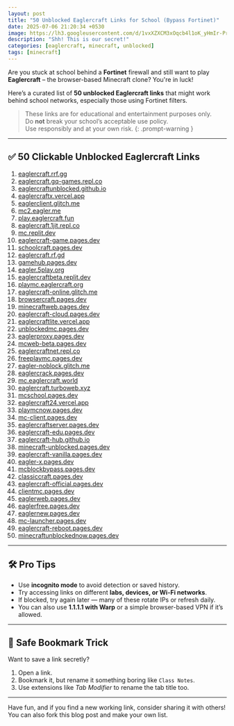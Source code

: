 ```yaml
---
layout: post
title: "50 Unblocked Eaglercraft Links for School (Bypass Fortinet)"
date: 2025-07-06 21:20:34 +0530
image: https://lh3.googleusercontent.com/d/1vxXZXCM3xOqcb4l1oK_yHmIr-PrhIRFQ
description: "Shh! This is our secret!"
categories: [eaglercraft, minecraft, unblocked]
tags: [minecraft]
---
```


Are you stuck at school behind a **Fortinet** firewall and still want to play **Eaglercraft** – the browser-based Minecraft clone? You're in luck!

Here’s a curated list of **50 unblocked Eaglercraft links** that might work behind school networks, especially those using Fortinet filters.

> These links are for educational and entertainment purposes only.  
> Do **not** break your school’s acceptable use policy.  
> Use responsibly and at your own risk.
{: .prompt-warning }

---

## ✅ 50 Clickable Unblocked Eaglercraft Links

1. [eaglercraft.rrf.gg](https://eaglercraft.rrf.gg)  
2. [eaglercraft.gq-games.repl.co](https://eaglercraft.gq-games.repl.co)  
3. [eaglercraftunblocked.github.io](https://eaglercraftunblocked.github.io)  
4. [eaglercraftx.vercel.app](https://eaglercraftx.vercel.app)  
5. [eaglerclient.glitch.me](https://eaglerclient.glitch.me)  
6. [mc2.eagler.me](https://mc2.eagler.me)  
7. [play.eaglercraft.fun](https://play.eaglercraft.fun)  
8. [eaglercraft.1jit.repl.co](https://eaglercraft.1jit.repl.co)  
9. [mc.replit.dev](https://mc.replit.dev)  
10. [eaglercraft-game.pages.dev](https://eaglercraft-game.pages.dev)  
11. [schoolcraft.pages.dev](https://schoolcraft.pages.dev)  
12. [eaglercraft.rf.gd](https://eaglercraft.rf.gd)  
13. [gamehub.pages.dev](https://gamehub.pages.dev)  
14. [eagler.5play.org](https://eagler.5play.org)  
15. [eaglercraftbeta.replit.dev](https://eaglercraftbeta.replit.dev)  
16. [playmc.eaglercraft.org](https://playmc.eaglercraft.org)  
17. [eaglercraft-online.glitch.me](https://eaglercraft-online.glitch.me)  
18. [browsercraft.pages.dev](https://browsercraft.pages.dev)  
19. [minecraftweb.pages.dev](https://minecraftweb.pages.dev)  
20. [eaglercraft-cloud.pages.dev](https://eaglercraft-cloud.pages.dev)  
21. [eaglercraftlite.vercel.app](https://eaglercraftlite.vercel.app)  
22. [unblockedmc.pages.dev](https://unblockedmc.pages.dev)  
23. [eaglerproxy.pages.dev](https://eaglerproxy.pages.dev)  
24. [mcweb-beta.pages.dev](https://mcweb-beta.pages.dev)  
25. [eaglercraftnet.repl.co](https://eaglercraftnet.repl.co)  
26. [freeplaymc.pages.dev](https://freeplaymc.pages.dev)  
27. [eagler-noblock.glitch.me](https://eagler-noblock.glitch.me)  
28. [eaglercrack.pages.dev](https://eaglercrack.pages.dev)  
29. [mc.eaglercraft.world](https://mc.eaglercraft.world)  
30. [eaglercraft.turboweb.xyz](https://eaglercraft.turboweb.xyz)  
31. [mcschool.pages.dev](https://mcschool.pages.dev)  
32. [eaglercraft24.vercel.app](https://eaglercraft24.vercel.app)  
33. [playmcnow.pages.dev](https://playmcnow.pages.dev)  
34. [mc-client.pages.dev](https://mc-client.pages.dev)  
35. [eaglercraftserver.pages.dev](https://eaglercraftserver.pages.dev)  
36. [eaglercraft-edu.pages.dev](https://eaglercraft-edu.pages.dev)  
37. [eaglercraft-hub.github.io](https://eaglercraft-hub.github.io)  
38. [minecraft-unblocked.pages.dev](https://minecraft-unblocked.pages.dev)  
39. [eaglercraft-vanilla.pages.dev](https://eaglercraft-vanilla.pages.dev)  
40. [eagler-x.pages.dev](https://eagler-x.pages.dev)  
41. [mcblockbypass.pages.dev](https://mcblockbypass.pages.dev)  
42. [classiccraft.pages.dev](https://classiccraft.pages.dev)  
43. [eaglercraft-official.pages.dev](https://eaglercraft-official.pages.dev)  
44. [clientmc.pages.dev](https://clientmc.pages.dev)  
45. [eaglerweb.pages.dev](https://eaglerweb.pages.dev)  
46. [eaglerfree.pages.dev](https://eaglerfree.pages.dev)  
47. [eaglernew.pages.dev](https://eaglernew.pages.dev)  
48. [mc-launcher.pages.dev](https://mc-launcher.pages.dev)  
49. [eaglercraft-reboot.pages.dev](https://eaglercraft-reboot.pages.dev)  
50. [minecraftunblockednow.pages.dev](https://minecraftunblockednow.pages.dev)

---

## 🛠️ Pro Tips

- Use **incognito mode** to avoid detection or saved history.  
- Try accessing links on different **labs, devices, or Wi-Fi networks**.  
- If blocked, try again later — many of these rotate IPs or refresh daily.  
- You can also use **1.1.1.1 with Warp** or a simple browser-based VPN if it’s allowed.

---

## 🎯 Safe Bookmark Trick

Want to save a link secretly?

1. Open a link.
2. Bookmark it, but rename it something boring like `Class Notes`.
3. Use extensions like *Tab Modifier* to rename the tab title too.

---

Have fun, and if you find a new working link, consider sharing it with others!  
You can also fork this blog post and make your own list.
